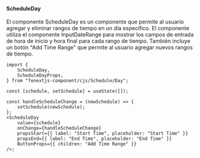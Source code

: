 #### ScheduleDay

El componente ScheduleDay es un componente que permite al usuario agregar y eliminar rangos de tiempo en un día específico. El componente utiliza el componente InputDateRange para mostrar los campos de entrada de hora de inicio y hora final para cada rango de tiempo. También incluye un botón "Add Time Range" que permite al usuario agregar nuevos rangos de tiempo.

```tsx
import {
    ScheduleDay,
    ScheduleDayProps,
} from "fenextjs-component/cjs/Schedule/Day";

const [schedule, setSchedule] = useState([]);

const handleScheduleChange = (newSchedule) => {
    setSchedule(newSchedule);
};
<ScheduleDay
    value={schedule}
    onChange={handleScheduleChange}
    propsStart={{ label: "Start Time", placeholder: "Start Time" }}
    propsEnd={{ label: "End Time", placeholder: "End Time" }}
    ButtonProps={{ children: "Add Time Range" }}
/>;
```
